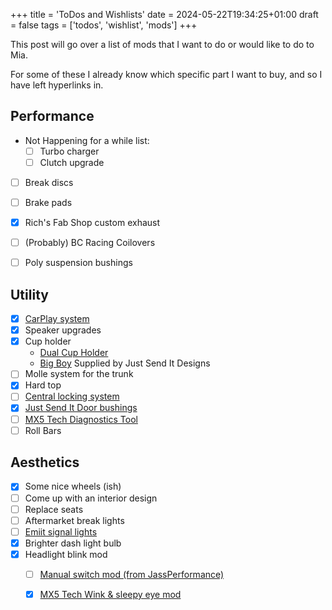 +++
title = 'ToDos and Wishlists'
date = 2024-05-22T19:34:25+01:00
draft = false
tags = ['todos', 'wishlist', 'mods']
+++


This post will go over a list of mods that I want to do or would like to do to Mia.   

For some of these I already know which specific part I want to buy, and so I have left hyperlinks in.

## Performance
- Not Happening for a while list:
    - [ ] Turbo charger
    - [ ] Clutch upgrade
- [ ] Break discs
- [ ] Brake pads
- [x] Rich's Fab Shop custom exhaust
- [ ] (Probably) BC Racing Coilovers
- [ ] Poly suspension bushings


## Utility
- [x] [CarPlay system](https://www.amazon.co.uk/dp/B0B4WDBJ4N?psc=1&ref=ppx_yo2ov_dt_b_product_details) 
- [x] Speaker upgrades
- [x] Cup holder
    - [Dual Cup Holder](https://justsenditdesigns.co.uk/store/ols/products/dual-cup-holder-for-mx5-miata-eunos-na-nb-mk1-mk2) 
    - [Big Boy](https://justsenditdesigns.co.uk/store/ols/products/big-boy-mx5-miata-eunos-cup-holder-na-mk1-nb-mk2) Supplied by Just Send It Designs
- [ ] Molle system for the trunk
- [x] Hard top
- [ ] [Central locking system](https://rclick.co.uk/shop/index.php?id_product=29&controller=product#/118-blank_key-maz13)
- [x] [Just Send It Door bushings](https://justsenditdesigns.co.uk/store/ols/products/mazda-mx-5-door-bushings-abs-na-nb-mk1-mk2-mk25-improves-stiffness-handling)
- [ ] [MX5 Tech Diagnostics Tool](https://mx5tech.co.uk/diagnostic-tool)
- [ ] Roll Bars

## Aesthetics
- [x] Some nice wheels (ish)
- [ ] Come up with an interior design
- [ ] Replace seats
- [ ] Aftermarket break lights
- [ ] [Emiit signal lights](https://emiitautogarage.com/products/led-matrix-indicators-for-mazda-miata-na)
- [x] Brighter dash light bulb
- [x] Headlight blink mod 
    - [ ] [Manual switch mod (from JassPerformance)](https://www.jassperformance.com/shop/MX5-wink-module)
    - [x] [MX5 Tech Wink & sleepy eye mod](https://mx5tech.co.uk/wink-sleepy-eye-mod)

